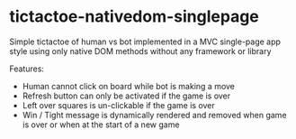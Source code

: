 # tictactoe-nativedom-singlepage
Simple tictactoe of human vs bot implemented in a MVC single-page app style using only native DOM methods without any framework or library 

Features:
 - Human cannot click on board while bot is making a move
 - Refresh button can only be activated if the game is over
 - Left over squares is un-clickable if the game is over
 - Win / Tight message is dynamically rendered and removed when game is over or when at the start of a new game
  
